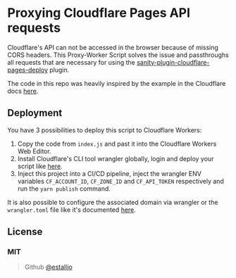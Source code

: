 # Proxying Cloudflare Pages API requests

Cloudflare's API can not be accessed in the browser because of missing CORS headers. This Proxy-Worker Script solves the issue and passthroughs all requests that are necessary for using the [sanity-plugin-cloudflare-pages-deploy](https://github.com/estallio/sanity-plugin-cloudflare-pages-deploy) plugin.

The code in this repo was heavily inspired by the example in the Cloudflare docs [here](https://developers.cloudflare.com/workers/examples/cors-header-proxy).

## Deployment

You have 3 possibilities to deploy this script to Cloudflare Workers:

1. Copy the code from `index.js` and past it into the Cloudflare Workers Web Editor.
2. Install Cloudflare's CLI tool wrangler globally, login and deploy your script like [here](https://developers.cloudflare.com/workers/get-started/guide).
3. Inject this project into a CI/CD pipeline, inject the wrangler ENV variables `CF_ACCOUNT_ID`, `CF_ZONE_ID` and `CF_API_TOKEN` respectively and run the `yarn publish` command.

It is also possible to configure the associated domain via wrangler or the `wrangler.toml` file like it's documented [here](https://developers.cloudflare.com/workers/get-started/guide#optional-configure-for-deploying-to-a-registered-domain).

## License

### MIT

> Github [@estallio](https://github.com/estallio) &nbsp;
